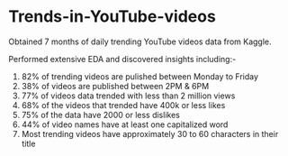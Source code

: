 # Trends-in-YouTube-videos

Obtained 7 months of daily trending YouTube videos data from Kaggle.

Performed extensive EDA and discovered insights including:-
1) 82% of trending videos are pulished between Monday to Friday
2) 38% of videos are published between 2PM & 6PM
3) 77% of videos data trended with less than 2 million views
4) 68% of the videos that trended have 400k or less likes
5) 75% of the data have 2000 or less dislikes
6) 44% of video names have at least one capitalized word
7) Most trending videos have approximately 30 to 60 characters in their title
